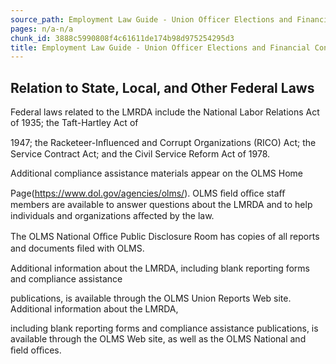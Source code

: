 ```yaml
---
source_path: Employment Law Guide - Union Officer Elections and Financial Controls.md
pages: n/a-n/a
chunk_id: 3888c5990808f4c61611de174b98d975254295d3
title: Employment Law Guide - Union Officer Elections and Financial Controls
---
```

## Relation to State, Local, and Other Federal Laws

Federal laws related to the LMRDA include the National Labor Relations Act of 1935; the Taft-Hartley Act of

1947; the Racketeer-Inﬂuenced and Corrupt Organizations (RICO) Act; the Service Contract Act; and the Civil Service Reform Act of 1978.

Additional compliance assistance materials appear on the OLMS Home

Page(https://www.dol.gov/agencies/olms/). OLMS ﬁeld oﬃce staﬀ members are available to answer questions about the LMRDA and to help individuals and organizations aﬀected by the law.

The OLMS National Oﬃce Public Disclosure Room has copies of all reports and documents ﬁled with OLMS.

Additional information about the LMRDA, including blank reporting forms and compliance assistance

publications, is available through the OLMS Union Reports Web site. Additional information about the LMRDA,

including blank reporting forms and compliance assistance publications, is available through the OLMS Web site, as well as the OLMS National and ﬁeld oﬃces.
